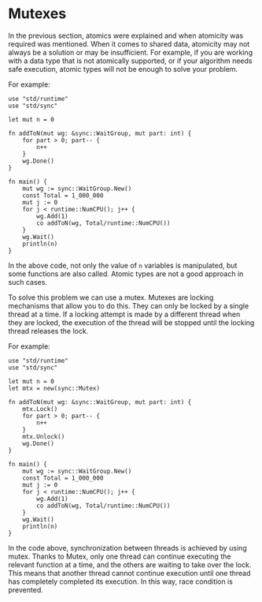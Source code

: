 # Mutexes

In the previous section, atomics were explained and when atomicity was required was mentioned. When it comes to shared data, atomicity may not always be a solution or may be insufficient. For example, if you are working with a data type that is not atomically supported, or if your algorithm needs safe execution, atomic types will not be enough to solve your problem.

For example:
```jule
use "std/runtime"
use "std/sync"

let mut n = 0

fn addToN(mut wg: &sync::WaitGroup, mut part: int) {
	for part > 0; part-- {
		n++
	}
	wg.Done()
}

fn main() {
	mut wg := sync::WaitGroup.New()
	const Total = 1_000_000
	mut j := 0
	for j < runtime::NumCPU(); j++ {
		wg.Add(1)
		co addToN(wg, Total/runtime::NumCPU())
	}
	wg.Wait()
	println(n)
}
```

In the above code, not only the value of `n` variables is manipulated, but some functions are also called. Atomic types are not a good approach in such cases.

To solve this problem we can use a mutex. Mutexes are locking mechanisms that allow you to do this. They can only be locked by a single thread at a time. If a locking attempt is made by a different thread when they are locked, the execution of the thread will be stopped until the locking thread releases the lock.

For example:

```jule
use "std/runtime"
use "std/sync"

let mut n = 0
let mtx = new(sync::Mutex)

fn addToN(mut wg: &sync::WaitGroup, mut part: int) {
	mtx.Lock()
	for part > 0; part-- {
		n++
	}
	mtx.Unlock()
	wg.Done()
}

fn main() {
	mut wg := sync::WaitGroup.New()
	const Total = 1_000_000
	mut j := 0
	for j < runtime::NumCPU(); j++ {
		wg.Add(1)
		co addToN(wg, Total/runtime::NumCPU())
	}
	wg.Wait()
	println(n)
}
```

In the code above, synchronization between threads is achieved by using mutex. Thanks to Mutex, only one thread can continue executing the relevant function at a time, and the others are waiting to take over the lock. This means that another thread cannot continue execution until one thread has completely completed its execution. In this way, race condition is prevented.
